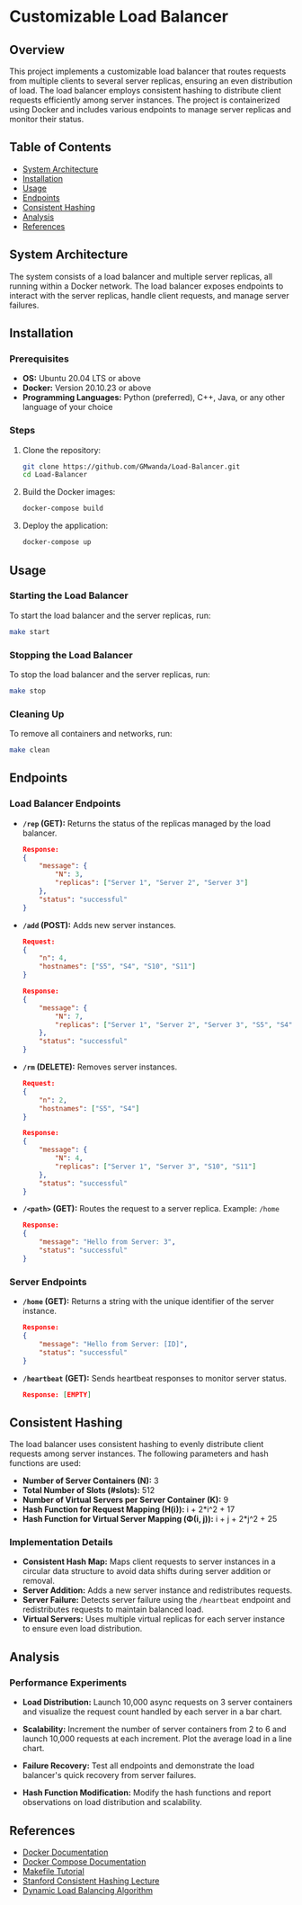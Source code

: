 # Customizable Load Balancer

## Overview

This project implements a customizable load balancer that routes requests from multiple clients to several server replicas, ensuring an even distribution of load. The load balancer employs consistent hashing to distribute client requests efficiently among server instances. The project is containerized using Docker and includes various endpoints to manage server replicas and monitor their status.

## Table of Contents
- [System Architecture](#system-architecture)
- [Installation](#installation)
- [Usage](#usage)
- [Endpoints](#endpoints)
- [Consistent Hashing](#consistent-hashing)
- [Analysis](#analysis)
- [References](#references)

## System Architecture

The system consists of a load balancer and multiple server replicas, all running within a Docker network. The load balancer exposes endpoints to interact with the server replicas, handle client requests, and manage server failures.

<!-- Add the correct path to the system diagram -->

## Installation

### Prerequisites
- **OS:** Ubuntu 20.04 LTS or above
- **Docker:** Version 20.10.23 or above
- **Programming Languages:** Python (preferred), C++, Java, or any other language of your choice

### Steps

1. Clone the repository:
    ```sh
    git clone https://github.com/GMwanda/Load-Balancer.git
    cd Load-Balancer
    ```

2. Build the Docker images:
    ```sh
    docker-compose build
    ```

3. Deploy the application:
    ```sh
    docker-compose up
    ```

## Usage

### Starting the Load Balancer

To start the load balancer and the server replicas, run:
```sh
make start
```

### Stopping the Load Balancer

To stop the load balancer and the server replicas, run:
```sh
make stop
```

### Cleaning Up

To remove all containers and networks, run:
```sh
make clean
```

## Endpoints

### Load Balancer Endpoints

- **`/rep` (GET):** Returns the status of the replicas managed by the load balancer.
    ```json
    Response:
    {
        "message": {
            "N": 3,
            "replicas": ["Server 1", "Server 2", "Server 3"]
        },
        "status": "successful"
    }
    ```

- **`/add` (POST):** Adds new server instances.
    ```json
    Request:
    {
        "n": 4,
        "hostnames": ["S5", "S4", "S10", "S11"]
    }

    Response:
    {
        "message": {
            "N": 7,
            "replicas": ["Server 1", "Server 2", "Server 3", "S5", "S4", "S10", "S11"]
        },
        "status": "successful"
    }
    ```

- **`/rm` (DELETE):** Removes server instances.
    ```json
    Request:
    {
        "n": 2,
        "hostnames": ["S5", "S4"]
    }

    Response:
    {
        "message": {
            "N": 4,
            "replicas": ["Server 1", "Server 3", "S10", "S11"]
        },
        "status": "successful"
    }
    ```

- **`/<path>` (GET):** Routes the request to a server replica. Example: `/home`
    ```json
    Response:
    {
        "message": "Hello from Server: 3",
        "status": "successful"
    }
    ```

### Server Endpoints

- **`/home` (GET):** Returns a string with the unique identifier of the server instance.
    ```json
    Response:
    {
        "message": "Hello from Server: [ID]",
        "status": "successful"
    }
    ```

- **`/heartbeat` (GET):** Sends heartbeat responses to monitor server status.
    ```json
    Response: [EMPTY]
    ```

## Consistent Hashing

The load balancer uses consistent hashing to evenly distribute client requests among server instances. The following parameters and hash functions are used:

- **Number of Server Containers (N):** 3
- **Total Number of Slots (#slots):** 512
- **Number of Virtual Servers per Server Container (K):** 9
- **Hash Function for Request Mapping (H(i)):** i + 2*i^2 + 17
- **Hash Function for Virtual Server Mapping (Φ(i, j)):** i + j + 2*j^2 + 25

### Implementation Details

- **Consistent Hash Map:** Maps client requests to server instances in a circular data structure to avoid data shifts during server addition or removal.
- **Server Addition:** Adds a new server instance and redistributes requests.
- **Server Failure:** Detects server failure using the `/heartbeat` endpoint and redistributes requests to maintain balanced load.
- **Virtual Servers:** Uses multiple virtual replicas for each server instance to ensure even load distribution.

## Analysis

### Performance Experiments

- **Load Distribution:** Launch 10,000 async requests on 3 server containers and visualize the request count handled by each server in a bar chart.

- **Scalability:** Increment the number of server containers from 2 to 6 and launch 10,000 requests at each increment. Plot the average load in a line chart.

- **Failure Recovery:** Test all endpoints and demonstrate the load balancer's quick recovery from server failures.

- **Hash Function Modification:** Modify the hash functions and report observations on load distribution and scalability.

## References

- [Docker Documentation](https://docs.docker.com/)
- [Docker Compose Documentation](https://docs.docker.com/compose/)
- [Makefile Tutorial](https://makefiletutorial.com/)
- [Stanford Consistent Hashing Lecture](https://www.youtube.com/watch?v=Qjb7_1yhF2A)
- [Dynamic Load Balancing Algorithm](https://en.wikipedia.org/wiki/Load_balancing_(computing))
